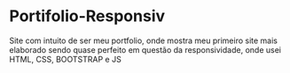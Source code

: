 # Portifolio-Responsiv
Site com intuito de ser meu portfolio, onde mostra meu primeiro site mais elaborado sendo quase perfeito em questão da responsividade, onde usei HTML, CSS, BOOTSTRAP e JS
